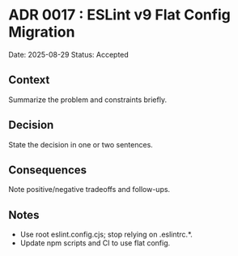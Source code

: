 # ADR 0017 : ESLint v9 Flat Config Migration
Date: 2025-08-29
Status: Accepted

## Context
Summarize the problem and constraints briefly.

## Decision
State the decision in one or two sentences.

## Consequences
Note positive/negative tradeoffs and follow-ups.

## Notes
- Use root eslint.config.cjs; stop relying on .eslintrc.*.
- Update npm scripts and CI to use flat config.
